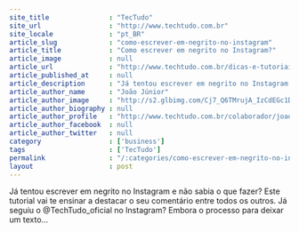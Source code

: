 ```yaml
---
site_title               : "TecTudo"
site_url                 : "http://www.techtudo.com.br"
site_locale              : "pt_BR"
article_slug             : "como-escrever-em-negrito-no-instagram"
article_title            : "Como escrever em negrito no Instagram?"
article_image            : null
article_url              : "http://www.techtudo.com.br/dicas-e-tutoriais/noticia/2013/06/como-escrever-em-negrito-no-instagram.html"
article_published_at     : null
article_description      : "Já tentou escrever em negrito no Instagram e não sabia o que fazer? Este tutorial vai te ensinar a destacar o seu comentário entre todos os outros. Já seguiu o @TechTudo_oficial no Instagram? Embora o processo para deixar um texto..."
article_author_name      : "João Júnior"
article_author_image     : "http://s2.glbimg.com/Cj7_Q6TMrujA_IzCdEGc1DG1uMg=/30x30/s2.glbimg.com/soJP34VxRNjzncPh7kqD7HbjbzQ=/0x0:140x140/75x75/s.glbimg.com/po/tt2/f/original/2013/02/06/joaojunior.jpg"
article_author_biography : null
article_author_profile   : "http://www.techtudo.com.br/colaborador/joao-junior.html"
article_author_facebook  : null
article_author_twitter   : null
category                 : ['business']
tags                     : ['TecTudo']
permalink                : "/:categories/como-escrever-em-negrito-no-instagram/"
layout                   : post
---
```


Já tentou escrever em negrito no Instagram e não sabia o que fazer? Este tutorial vai te ensinar a destacar o seu comentário entre todos os outros. Já seguiu o @TechTudo_oficial no Instagram? Embora o processo para deixar um texto...
